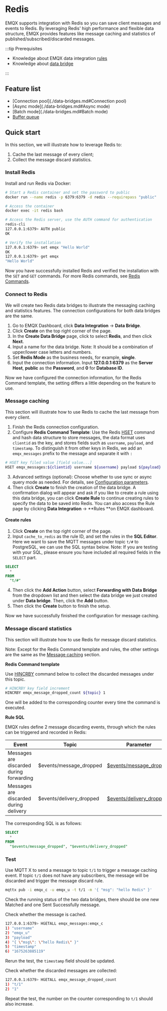 # Redis

EMQX supports integration with Redis so you can save client messages and events to Redis. By leveraging Redis' high performance and flexible data structure, EMQX provides features like message caching and statistics of published/subscribed/discarded messages. 

<!-- TODO 确认是否支持数据发布订阅操作、消息队列等场景。 -->

:::tip Prerequisites

- Knowledge about EMQX data integration [rules](./rules.md)
- Knowledge about [data bridge](./data-bridges.md)

:::

## Feature list

- [Connection pool](./data-bridges.md#Connection pool)
- [Async mode](./data-bridges.md#Async mode)
- [Batch mode](./data-bridges.md#Batch mode)
- [Buffer queue](./data-bridges.md#缓存队列)

<!-- TODO 配置参数 需要补充链接到配置手册对应配置章节。 -->

## Quick start

In this section, we will illustrate how to leverage Redis to:

1. Cache the last message of every client;
2. Collect the message discard statistics. 

### Install Redis

Install and run Redis via Docker:

```bash
# Start a Redis container and set the password to public
docker run --name redis -p 6379:6379 -d redis --requirepass "public"

# Access the container
docker exec -it redis bash

# Access the Redis server, use the AUTH command for authentication
redis-cli
127.0.0.1:6379> AUTH public
OK

# Verify the installation
127.0.0.1:6379> set emqx "Hello World"
OK
127.0.0.1:6379> get emqx
"Hello World"
```

Now you have successfully installed Redis and verified the installation with the `SET` and `GET` commands. For more Redis commands, see [Redis Commands](https://redis.io/commands/). 

### Connect to Redis

We will create two Redis data bridges to illustrate the messaging caching and statistics features. The connection configurations for both data bridges are the same. 

1. Go to EMQX Dashboard, click **Data Integration** -> **Data Bridge**.
2. Click **Create** on the top right corner of the page.
3. In the **Create Data Bridge** page, click to select **Redis**, and then click **Next**.
4. Input a name for the data bridge. Note: It should be a combination of upper/lower case letters and numbers.
5. Set **Redis Mode** as the business needs, for example, **single**. 
6. Input the connection information. Input **127.0.0.1:6379** as the **Server Host**, **public** as the **Password**, and **0** for **Database ID**. 

Now we have configured the connection information, for the Redis Command template, the setting differs a little depending on the feature to use. 

### Message caching

This section will illustrate how to use Redis to cache the last message from every client. 

1. Finish the Redis connection configuration. 
2. Configure **Redis Command Template**: Use the Redis [HSET](https://redis.io/commands/hset/) command and hash data structure to store messages, the data format uses `clientid` as the key, and stores fields such as `username`, `payload`, and `timestamp`. To distinguish it from other keys in Redis, we add an `emqx_messages` prefix to the message and separate it with `:`

```bash
# HSET key filed value [field value...]
HSET emqx_messages:${clientid} username ${username} payload ${payload} timestamp ${timestamp}
```

  <!-- TODO 同时执行多个 Redis 命令? -->

3. Advanced settings (optional):  Choose whether to use sync or async query mode as needed. For details, see [Configuration parameters](#Configuration).
4. Then click **Create** to finish the creation of the data bridge. A confirmation dialog will appear and ask if you like to create a rule using this data bridge, you can click **Create Rule** to continue creating rules to specify the data to be saved into Redis. You can also access the Rule page by clicking **Data Integration** -> **Rules **on EMQX dashboard. 

#### Create rules

1. Click **Create** on the top right corner of the page.
2. Input `cache_to_redis` as the rule ID, and set the rules in the **SQL Editor**. Here we want to save the MQTT messages under topic `t/#`  to PostgreSQL, we can use the SQL syntax below. Note: If you are testing with your SQL, please ensure you have included all required fields in the `SELECT` part. 

```sql
SELECT
  *
FROM
  "t/#"
```

4. Then click the **Add Action** button, select **Forwarding with Data Bridge** from the dropdown list and then select the data bridge we just created under **Data bridge**. Then, click the **Add** button. 
4. Then click the **Create** button to finish the setup. 

Now we have successfully finished the configuration for message caching.

### Message discard statistics

This section will illustrate how to use Redis for message discard statistics. 

Note: Except for the Redis Command template and rules, the other settings are the same as the [Message caching](#消息暂存) section. 

**Redis Command template**

Use [HINCRBY](https://redis.io/commands/hincrby/) command below to collect the discarded messages under this topic.

```bash
# HINCRBY key field increment
HINCRBY emqx_message_dropped_count ${topic} 1
```

One will be added to the corresponding counter every time the command is executed.

**Rule SQL**

EMQX rules define 2 message discarding events, through which the rules can be triggered and recorded in Redis:

| Event                                    | Topic                    | Parameter                                                    |
| ---------------------------------------- | ------------------------ | ------------------------------------------------------------ |
| Messages are discarded during forwarding | $events/message_dropped  | [$events/message_dropped](./rule-sql-events-and-fields.md#消息在转发的过程中被丢弃事件-events-message-dropped) |
| Messages are discarded during delivery   | $events/delivery_dropped | [$events/delivery_dropped](./rule-sql-events-and-fields.md#消息在投递的过程中被丢弃事件-events-delivery-dropped) |

The corresponding SQL is as follows: 

```sql
SELECT
  *
FROM
  "$events/message_dropped", "$events/delivery_dropped"
```

### Test

Use MQTT X  to send a message to topic  `t/1`  to trigger a message caching event. If topic  `t/1`  does not have any subscribers, the message will be discarded and trigger the message discard rule. 

```bash
mqttx pub -i emqx_c -u emqx_u -t t/1 -m '{ "msg": "hello Redis" }'
```

Check the running status of the two data bridges, there should be one new Matched and one Sent Successfully message. 

Check whether the message is cached. 

```bash
127.0.0.1:6379> HGETALL emqx_messages:emqx_c
1) "username"
2) "emqx_u"
3) "payload"
4) "{ \"msg\": \"hello Redis\" }"
5) "timestamp"
6) "1675263885119"
```

Rerun the test, the `timestamp` field should be updated. 

Check whether the discarded messages are collected:

```bash
127.0.0.1:6379> HGETALL emqx_message_dropped_count
1) "t/1"
2) "1"
```

Repeat the test, the number on the counter corresponding to `t/1` should also increase. 

